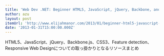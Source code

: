 ```yaml
---
title: 'Web Dev .NET: Beginner HTML5, JavaScript, jQuery, Backbone, and CSS3 Resources'
author: azu
layout: post
itemUrl: 'http://www.elijahmanor.com/2013/01/beginner-html5-javascript-jquery.html'
date: '2013-01-31T15:00:00.000Z'
---
```

HTML5、JavaScript、jQuery、Backbone.js、CSS3、Feature detection、Responsive Web Designについての取っ掛かりとなるリソースまとめ
